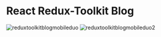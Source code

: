 <h1>React Redux-Toolkit Blog</h1>


![reduxtoolkitblogmobileduo](https://user-images.githubusercontent.com/38325801/209352035-99e83f6a-0cdd-4089-99a7-a6cea7f8d12c.png)
![reduxtoolkitblogmobileduo2](https://user-images.githubusercontent.com/38325801/209352043-51641025-f62b-425b-91ef-2301a2313e8e.png)

